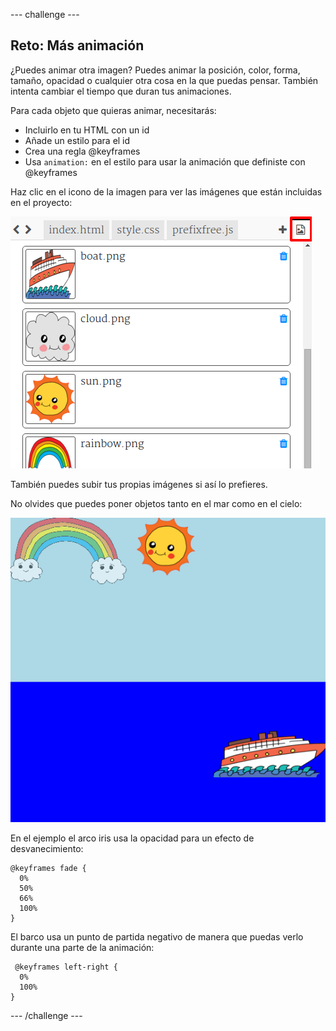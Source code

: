 \--- challenge \---

## Reto: Más animación

¿Puedes animar otra imagen? Puedes animar la posición, color, forma, tamaño, opacidad o cualquier otra cosa en la que puedas pensar. También intenta cambiar el tiempo que duran tus animaciones.

Para cada objeto que quieras animar, necesitarás:

+ Incluirlo en tu HTML con un id
+ Añade un estilo para el id
+ Crea una regla @keyframes
+ Usa `animation:` en el estilo para usar la animación que definiste con @keyframes 

Haz clic en el icono de la imagen para ver las imágenes que están incluidas en el proyecto:

![screenshot](images/sunrise-images.png)

También puedes subir tus propias imágenes si así lo prefieres.

No olvides que puedes poner objetos tanto en el mar como en el cielo:

![screenshot](images/sunrise-boat.png)

En el ejemplo el arco iris usa la opacidad para un efecto de desvanecimiento:

    @keyframes fade {
      0%  
      50% 
      66% 
      100%  
    }
    

El barco usa un punto de partida negativo de manera que puedas verlo durante una parte de la animación:

     @keyframes left-right {
      0%   
      100% 
    }
    

\--- /challenge \---
